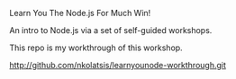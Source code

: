 Learn You The Node.js For Much Win!

An intro to Node.js via a set of self-guided workshops.

This repo is my workthrough of this workshop.

http://github.com/nkolatsis/learnyounode-workthrough.git